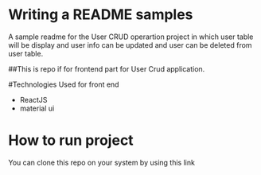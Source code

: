 # Writing a README samples
A sample readme for the User CRUD operartion project in which user table will be display and user info can be updated and user can be deleted from user table.

##This is repo if for frontend part for User Crud application.

#Technologies Used for front end
* ReactJS
* material ui

# How to run project

You can clone this repo on your system by using this link 


